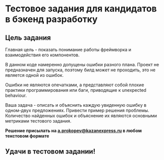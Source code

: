 # Тестовое задания для кандидатов в бэкенд разработку
## Цель задания
Главная цель - показать понимание работы фреймворка и взаимодействия его компонентов.

В данном коде намеренно допущены ошибки разного плана.
Проект не предназначен для запуска, поэтому билд может не проходить, это не является одной из ошибок.

Ошибки не являются опечатками, а представляют собой плохие практики программирования или баги, приводящие к unexpected behaviour.

Ваша задача - описать и объяснить каждую увиденную ошибку в одном-двух предложениях.
Привести пример решения проблемы.
Количество найденных ошибок и объяснение их являются основными метриками тестового задания.

**Решение присылать на a.prokopev@kazanexpress.ru в любом текстовом формате**
## Удачи в тестовом задании!
